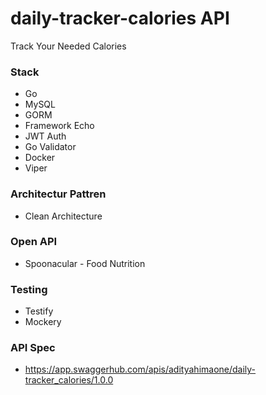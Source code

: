 # daily-tracker-calories API
Track Your Needed Calories

### Stack
- Go
- MySQL
- GORM
- Framework Echo
- JWT Auth
- Go Validator
- Docker
- Viper

### Architectur Pattren
- Clean Architecture

### Open API
- Spoonacular - Food Nutrition

### Testing
- Testify 
- Mockery

### API Spec
- https://app.swaggerhub.com/apis/adityahimaone/daily-tracker_calories/1.0.0
